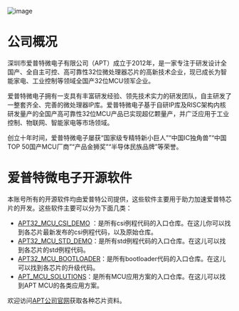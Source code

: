 
![image](https://github.com/APT-AEteam/.github/assets/106129119/e7b4bfdd-7dbc-469b-8835-18b36c8e6017)

# 公司概况
深圳市爱普特微电子有限公司（APT）成立于2012年，是一家专注于研发设计全国产、全自主可控、高可靠性32位微处理器芯片的高新技术企业，现已成长为智能家电、工业控制等领域全国产32位MCU领军企业。  

爱普特微电子拥有一支具有丰富研发经验、领先技术实力的研发团队，自主研发了一整套齐全、完善的微处理器IP库。爱普特微电子基于自研IP库及RISC架构内核研发量产的全国产高可靠性32位MCU产品已实现超亿颗量产，并广泛应用于工业控制、物联网、智能家电等市场领域。  

创立十年时间，爱普特微电子屡获“国家级专精特新小巨人”“中国IC独角兽”“中国TOP 50国产MCU厂商”“产品金狮奖”“半导体民族品牌”等荣誉。  

# 爱普特微电子开源软件  
本账号所有的开源软件均由爱普特公司提供，这些软件主要用于助力加速爱普特芯片的开发。这些软件主要可以分为下面几类：  
- [APT32_MCU_CSI_DEMO](https://github.com/APT-AEteam/APT32_MCU_CSI_DEMO.git) ：是所有csi例程代码的入口仓库。在这儿你可以找到各芯片最新发布的csi例程代码，以及原始仓库。
- [APT32_MCU_STD_DEMO](https://github.com/APT-AEteam/APT32_MCU_STD_DEMO.git)：是所有std例程代码的入口仓库。在这儿可以找到各芯片的std例程代码。
- [APT32_MCU_BOOTLOADER](https://github.com/APT-AEteam/APT32_MCU_BOOTLOADER.git)：是所有bootloader代码的入口仓库。在这儿可以找到各芯片的升级代码。
- [APT_MCU_SOLUTIONS](https://github.com/APT-AEteam/APT_MCU_SOLUTIONS.git)：是所有MCU应用方案的入口仓库。在这儿可以找到APT MCU的各类应用方案。


欢迎访问[APT公司官网](http://www.aptchip.com/)获取各种芯片资料。

